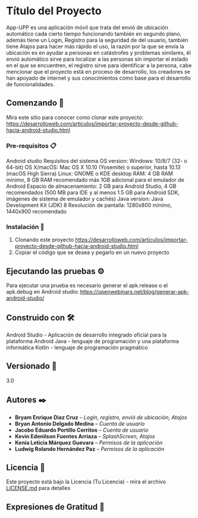 # Título del Proyecto
App-UPP es una aplicación móvil que trata del envió de ubicación automático cada cierto tiempo funcionando también en segundo plano, además tiene un Login, Registro para la seguridad de del usuario, también tiene Atajos para hacer más rápido el uso, la razón por la que se envía la ubicación es en ayudar a personas en catástrofes y problemas similares, él envió automático sirve para localizar a las personas sin importar el estado en el que se encuentren, el registro sirve para identificar a la persona, cabe mencionar que el proyecto está en proceso de desarrollo, los creadores se han apoyado de internet y sus conocimientos como base para el desarrollo de funcionalidades.
## Comenzando 🚀
Mira este sitio para conocer como clonar este proyecto: https://desarrolloweb.com/articulos/importar-proyecto-desde-github-hacia-android-studio.html

### Pre-requisitos 📋

Android studio 
Requisitos del sistema
OS version: Windows: 10/8/7 (32- o 64-bit)
OS X/macOS: Mac OS X 10.10 (Yosemite) o superior, hasta 10.13 (macOS High Sierra)
Linux: GNOME o KDE desktop
RAM: 4 GB RAM mínimo, 8 GB RAM recomendado más 1GB adicional para el emulador de Android
Espacio de almacenamiento: 2 GB para Android Studio, 4 GB recomendados (500 MB para IDE y al menos 1.5 GB para Android SDK, imágenes de sistema de emulador y cachés)
Java version: Java Development Kit (JDK) 8
Resolución de pantalla: 1280x800 mínimo, 1440x900 recomendado

### Instalación 🔧

1.	Clonando este proyecto
https://desarrolloweb.com/articulos/importar-proyecto-desde-github-hacia-android-studio.html
2.	Copiar el código que se desea y pegarlo en un nuevo proyecto

## Ejecutando las pruebas ⚙️

Para ejecutar una prueba es necesario generar el apk.release o el apk.debug en Android studio:
 https://openwebinars.net/blog/generar-apk-android-studio/

## Construido con 🛠️
Android Studio - Aplicación de desarrollo integrado oficial para la plataforma Android
Java - lenguaje de programación y una plataforma informática
Kotlin - lenguaje de programación pragmático 

## Versionado 📌
3.0

## Autores ✒️

* **Bryam Enrique Diaz Cruz** – *Login, registro, envió de ubicación, Atajos*
* **Bryan Antonio Delgado Medina** – *Cuenta de usuario*
* **Jacobo Eduardo Portillo Cerritos** – *Cuenta de usuario*
* **Kevin Edenilson Fuentes Arriaza** – *SplashScreen, Atajos*
* **Kenia Leticia Márquez Guevara** – *Permisos de la aplicación*
* **Ludwig Rolando Hernández Paz** – *Permisos de la aplicación* 

## Licencia 📄

Este proyecto está bajo la Licencia (Tu Licencia) - mira el archivo [LICENSE.md](LICENSE.md) para detalles

## Expresiones de Gratitud 🎁
